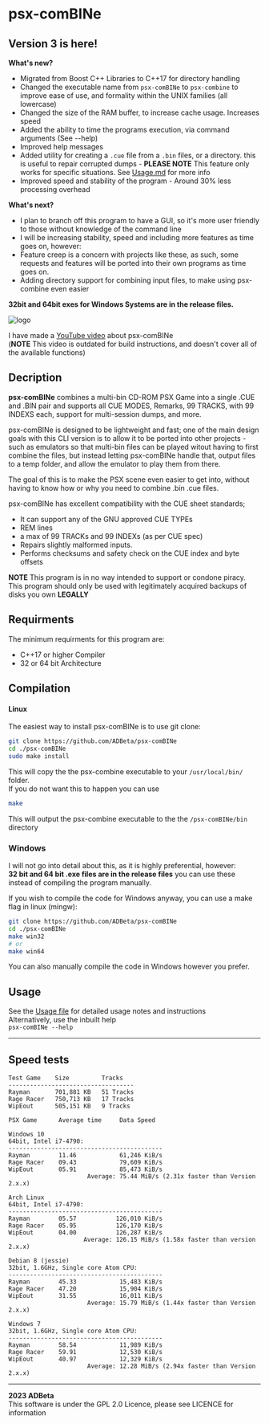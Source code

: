 ﻿# psx-comBINe
## Version 3 is here!
**What's new?**  
* Migrated from Boost C++ Libraries to C++17 for directory handling
* Changed the executable name from `psx-comBINe` to `psx-combine` to improve 
ease of use, and formality within the UNIX families (all lowercase)
* Changed the size of the RAM buffer, to increase cache usage. Increases speed
* Added the ability to time the programs execution, via command arguments
(See --help)
* Improved help messages
* Added utility for creating a `.cue` file from a `.bin` files, or a directory.
this is useful to repair corrupted dumps - **PLEASE NOTE** This feature only 
works for specific situations. See [Usage.md](https://github.com/ADBeta/psx-comBINe/blob/main/Usage.md) for more info
* Improved speed and stability of the program - Around 30% less processing 
overhead

**What's next?**
* I plan to branch off this program to have a GUI, so it's more user friendly to
those without knowledge of the command line
* I will be increasing stability, speed and including more features as time goes
on, however:
* Feature creep is a concern with projects like these, as such, some requests 
and features will be ported into their own programs as time goes on.
* Adding directory support for combining input files, to make using psx-combine
even easier

**32bit and 64bit exes for Windows Systems are in the release files.**

![logo](https://github.com/ADBeta/psx-comBINe/blob/main/psx-comBINe.jpg)

I have made a [YouTube video](https://www.youtube.com/watch?v=gBMUwBJaiMM) about
psx-comBINe  
(**NOTE** This video is outdated for build instructions, and doesn't cover all
of the available functions)

## Decription
**psx-comBINe** combines a multi-bin CD-ROM PSX Game into a single .CUE and .BIN
pair and supports all CUE MODES, Remarks, 99 TRACKS, with 99 INDEXS each, 
support for multi-session dumps, and more.  

psx-comBINe is designed to be lightweight and fast; one of the main design goals
with this CLI version is to allow it to be ported into other projects - such as 
emulators so that multi-bin files can be played witout having to first combine 
the files, but instead letting psx-comBINe handle that, output files to a temp
folder, and allow the emulator to play them from there.

The goal of this is to make the PSX scene even easier to get into, without
having to know how or why you need to combine .bin .cue files.  

psx-comBINe has excellent compatibility with the CUE sheet standards;
* It can support any of the GNU approved CUE TYPEs
* REM lines
* a max of 99 TRACKs and 99 INDEXs (as per CUE spec)
* Repairs slightly malformed inputs.
* Performs checksums and safety check on the CUE index and byte offsets

**NOTE** This program is in no way intended to support or condone piracy. 
This program should only be used with legitimately acquired backups of disks 
you own **LEGALLY**  

## Requirments
The minimum requirments for this program are:  
* C++17 or higher Compiler
* 32 or 64 bit Architecture

## Compilation
#### Linux
The easiest way to install psx-comBINe is to use git clone:
``` sh
git clone https://github.com/ADBeta/psx-comBINe
cd ./psx-comBINe
sudo make install
```
This will copy the the psx-combine executable to your `/usr/local/bin/` folder.  
If you do not want this to happen you can use  
```sh
make
```
This will output the psx-combine executable to the the `/psx-comBINe/bin`
directory  

### Windows
I will not go into detail about this, as it is highly preferential, however:  
**32 bit and 64 bit .exe files are in the release files** you can use these 
instead of compiling the program manually.  

If you wish to compile the code for Windows anyway, you can use a make flag in
linux (mingw):  
```sh
git clone https://github.com/ADBeta/psx-comBINe
cd ./psx-comBINe
make win32
# or
make win64
```

You can also manually compile the code in Windows however you prefer.

## Usage
See the [Usage file](https://github.com/ADBeta/psx-comBINe/blob/main/Usage.md) 
for detailed usage notes and instructions  
Alternatively, use the inbuilt help  
`psx-comBINe --help`

----
## Speed tests
```
Test Game    Size         Tracks
-----------------------------------
Rayman       701,881 KB   51 Tracks
Rage Racer   750,713 KB   17 Tracks
WipEout      505,151 KB   9 Tracks

PSX Game      Average time     Data Speed

Windows 10
64bit, Intel i7-4790:
-------------------------------------------
Rayman        11.46            61,246 KiB/s
Rage Racer    09.43            79,609 KiB/s
WipEout       05.91            85,473 KiB/s
                      Average: 75.44 MiB/s (2.31x faster than Version 2.x.x)

Arch Linux
64bit, Intel i7-4790:
-------------------------------------------
Rayman        05.57           126,010 KiB/s
Rage Racer    05.95           126,170 KiB/s
WipEout       04.00           126,287 KiB/s
                     Average: 126.15 MiB/s (1.58x faster than version 2.x.x)

Debian 8 (jessie)
32bit, 1.6GHz, Single core Atom CPU:
-------------------------------------------
Rayman        45.33            15,483 KiB/s
Rage Racer    47.20            15,904 KiB/s
WipEout       31.55            16,011 KiB/s
                      Average: 15.79 MiB/s (1.44x faster than Version 2.x.x)

Windows 7
32bit, 1.6GHz, Single core Atom CPU:
-------------------------------------------
Rayman        58.54            11,989 KiB/s
Rage Racer    59.91            12,530 KiB/s
WipEout       40.97            12,329 KiB/s
                      Average: 12.28 MiB/s (2.94x faster than Version 2.x.x)
```

----
<b> 2023 ADBeta </b>  
This software is under the GPL 2.0 Licence, please see LICENCE for information
